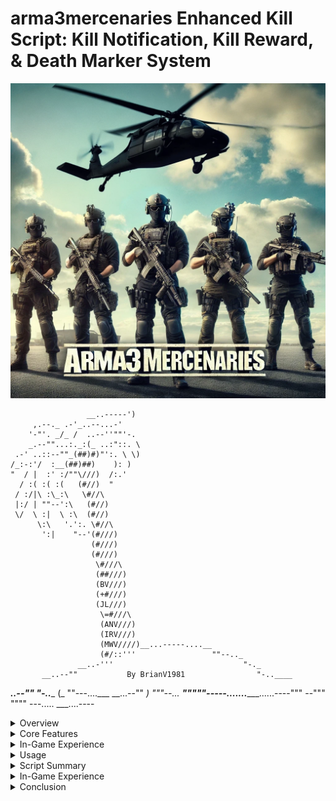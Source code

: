 # **arma3mercenaries Enhanced Kill Script: Kill Notification, Kill Reward, & Death Marker System**
![arma3mercenaries_v1.webp](arma3mercenaries_v1.webp)

                     __..-----')
         ,.--._ .-'_..--...-'
        '-"'. _/_ /  ..--''""'-.
        _.--""...:._:(_ ..:"::. \
     .-' ..::--""_(##)#)"':. \ \)    
    /_:-:'/  :__(##)##)    ): )   
    "  / |  :' :/""\///)  /:.'  
      / :( :( :(   (#//)  "       
     / :/|\ :\_:\   \#//\   
     |:/ | ""--':\   (#//)              
     \/  \ :|  \ :\  (#//)
          \:\   '.':. \#//\      
           ':|    "--'(#///)
                      (#///)
                      (#///)
                       \#///\
                       (##///)
                       (BV///)
                       (+#///)
                       (JL///)
                        \=#///\
                        (ANV///)
                        (IRV///)
                        (MWV////)__...-----....__
                        (#/::'''                 ""--.._
                   __..-'''                             "-._
           __..--""           By BrianV1981            	   "-..____
  ___..--""                                                    "-..____
    (_ ""---....___                                     __...--"" _)
      """--...  ___"""""-----......._______......----"""     --"""
                    """"       ---.....   ___....----

<details>
  <summary>Overview</summary>

  The `arma3mercenaries Enhanced Kill Script` provides comprehensive features for managing kill notifications (killfeed), rewards, penalties, and death markers in Arma 3 missions. The script supports a wide range of customizable options via CBA (Community Base Addons), enabling players and mission creators to tailor the experience to their needs. 

  **Dependencies:**
  - **CBA (Community Base Addons)**: Required for the enhanced version.
  - **ACE (Advanced Combat Environment)**: Optional, for the unconscious marker functionality.

</details>

<details>
  <summary>Core Features</summary>

### **Killfeed Notification**
- **Description**: Displays a HUD notification for every kill, showing the name and distance of the killed unit.
- **CBA Settings**:
  - **Enable Killfeed**: Toggles the display of the killfeed notification.
  - **Killfeed Display Duration**: Adjusts the duration (in seconds) that the killfeed notification remains on screen.
  - **Enable Kill Notification Sound**: Toggles the sound notification that plays when a kill is registered.

### **Rewards and Penalties**
- **Friendly Fire Penalty**:
  - **Description**: Deducts a specified amount of credits from the player’s bank account for friendly fire incidents.
  - **CBA Settings**:
    - **Friendly Fire Penalty (Bank)**: Sets the amount of credits deducted for friendly fire incidents.
- **Friendly Fire Compensation**:
  - **Description**: Awards a specified amount of credits to a player killed by friendly fire. Credits are added to the player’s bank account.
  - **CBA Settings**:
    - **Friendly Fire Compensation (Bank)**: Sets the amount of credits awarded to a player when killed by friendly fire.
- **Kill Rewards**:
  - **Description**: Awards a random amount of credits to the killer for killing enemy units.
  - **CBA Settings**:
    - **OPFOR Kill Reward (Random, Wallet)**: Sets the maximum random amount of credits awarded for killing an OPFOR unit.
    - **NATO Kill Reward (Random, Wallet)**: Sets the maximum random amount of credits awarded for killing a NATO unit.
    - **Independent Kill Reward (Random, Wallet)**: Sets the maximum random amount of credits awarded for killing an Independent unit.
- **Kill Penalties**:
  - **Description**: Deducts a specified amount of credits from the killer’s bank account for killing certain units, such as civilians or allied Independents.
  - **CBA Settings**:
    - **NATO Penalty for Killing Independent (Bank)**: Sets the amount of credits deducted for killing an Independent unit as NATO.
    - **Civilian Kill Penalty (Bank)**: Sets the amount of credits deducted for killing a civilian.

### **AI Wallet Management**
- **Description**: Adds a random amount of credits to the wallets of killed AI units, making them lootable.
- **CBA Settings**:
  - **OPFOR AI Wallet Amount (Random, Wallet)**: Sets the maximum random amount of credits found on a killed OPFOR AI unit.
  - **NATO AI Wallet Amount (Random, Wallet)**: Sets the maximum random amount of credits found on a killed NATO AI unit.
  - **Independent AI Wallet Amount (Random, Wallet)**: Sets the maximum random amount of credits found on a killed Independent AI unit.
  - **Civilian AI Wallet Amount (Random, Wallet)**: Sets the maximum random amount of credits found on a killed Civilian AI unit.

### **Death Markers**
- **Description**: Creates markers on the map at the location where a player or AI unit was killed. The marker includes the faction, killer’s name, weapon used, and the distance.
- **CBA Settings**:
  - **Death Marker Size**: Sets the size of the death markers on the map.

### **Death Penalty**
- **Description**: Deducts a specified amount of credits from the player's bank account upon death.
- **CBA Settings**:
  - **Death Penalty Amount (Bank)**: Sets the amount of credits deducted when the player dies.

### **Silent Hints**
- **Description**: Provides notifications related to rewards and penalties without disrupting gameplay with loud hints.
- **CBA Settings**:
  - **Enable Silent Hints**: Toggles the display of silent hints related to kill rewards and penalties.

### **Unconscious Marker**
- **Description**: Creates a yellow marker on the map when a player is knocked unconscious (requires ACE).
- **Functionality**:
  - The marker is created only if the unconscious marker feature is enabled.
  - If the player regains consciousness or dies, the marker is removed.
  - A system chat message is sent when a player is knocked unconscious, and the marker is created.
- **CBA Settings**:
  - **Enable Unconscious Marker**: Toggles the creation of markers for unconscious players on the map.

</details>

<details>
  <summary>In-Game Experience</summary>

- **Immersive Feedback**: Players receive immediate visual and audio feedback for their kills and deaths, enhancing the tactical experience.
- **Customization**: With the extensive CBA settings, mission creators and players can fine-tune how the script interacts with their gameplay, including adjusting rewards, penalties, killfeed behavior, and more.
- **Unconscious Marker**: If enabled, players knocked unconscious will have their position marked with a yellow icon, providing teammates with immediate information about their status.

</details>

<details>
  <summary>Usage</summary>

To integrate and use this script in your mission, simply add the script files to your main mission folder and ensure the CBA settings are configured to your preference.

### **Money System Toggle**
- **Description**: The script allows toggling between two money systems: `grad_moneymenu` and `HG_fnc_addOrSubCash`. This can be configured via CBA settings.
- **CBA Settings**:
  - **Use Grad Money System**: Toggles the use of the grad_moneymenu system for financial transactions. If disabled, the script defaults to HG_fnc_addOrSubCash.

</details>

<details>
  <summary>Script Summary</summary>

### Overview

This script manages:

* **Killfeed notifications**
* **Rewards and penalties**
* **Death markers**

It applies to both **AI** and **player-controlled units** in an **Arma 3 mission**. The script handles various scenarios based on the **faction of the killed unit** and applies appropriate rewards or penalties. It also creates markers on the map to indicate where a player or AI unit was killed, enhancing the tactical experience of the mission.

### Core Logic Breakdown

#### 1. Local Instigator Check
* The script verifies if the **_instigator** (the unit responsible for the kill) is local to the machine, ensuring only relevant scenarios are processed.
* It checks if the killed unit is a **human-like entity** (`CAManBase`), limiting the script's application to appropriate scenarios.

#### 2. Determine Sides of Killer and Killed Unit
* The script determines the **faction** (side) of both the killer and the killed unit by checking their configuration in the game.
* These values are stored in **_sideKiller** and **_sideKilled**.

#### 3. Determine Name and Color of Killed Unit
* The script retrieves the **name and color** associated with the killed unit.
  * For AI units, it uses the **display name** from the game’s configuration.
  * For player units, it uses the **player’s in-game name**.
* The color of the unit is determined based on their faction and stored in **_killed_Color**.

#### 4. Calculate Distance Between Killer and Killed Unit
* The script calculates the **distance** between the killer and the killed unit, storing this value in **_distance**.

#### 5. Retrieve Weapon Information
* The weapon used for the kill is identified, and its **display name** is retrieved from the game’s configuration.
* If no weapon picture is available, the script checks for the **vehicle used** by the instigator.

#### 6. Friendly Fire Detection
* If the killer and the killed unit belong to the **same faction** (friendly fire) and the killer is a player:
  1. The script **deducts 10,000 credits** from the player’s bank account as a penalty.
  1. A **hint** is sent to the player informing them of the friendly fire incident and the penalty.
  1. If a player is killed by friendly fire, they receive **20,000 credits** to their bank account (10,000 to offset the death penalty and 10,000 as compensation). A hint is sent to the player with details about the incident.

#### 7. Side-Based Reward and Penalty Logic

##### Case 0: OPFOR Killed
* **Reward**: The killer (player or AI) receives a random reward of up to **10,000 credits** added to their wallet. If the killer is a player, they receive an on-screen hint about the reward.
* **Additional Feature**: The killed OPFOR unit receives a random amount of up to **10,000 credits** in their wallet, making their corpse lootable.
* **Killfeed**: A **HUD notification** displays the name and distance of the killed OPFOR unit.
* **Death Marker**: If a player kills an OPFOR AI unit, a **red death marker** is placed on the map at the location of the kill, labeled with the faction name, killer’s name, weapon used, and the distance.

##### Case 1: NATO Killed
* **Reward/Penalty**: If the killer is OPFOR, they receive a reward of up to **10,000 credits** added to their wallet. If the killer is NATO (friendly fire), they are penalized with a **10,000 credit deduction** from their bank account, and a hint is shown.
* **Additional Feature**: The killed NATO unit receives a random amount of up to **1,000 credits** in their wallet.
* **Killfeed**: A **HUD notification** displays the kill information.
* **Death Marker**: If a player kills a NATO AI unit, a **blue death marker** is placed on the map, labeled with the faction name, killer’s name, weapon used, and the distance.

##### Case 2: Independent Killed
* **Reward/Penalty**: If the killer is OPFOR, they receive a reward of up to **10,000 credits** added to their wallet. If the killer is NATO (NATO allied), they are penalized with a **10,000 credit deduction** from their bank account, and a hint is shown.
* **Additional Feature**: The killed Independent unit receives a random amount of up to **1,000 credits** in their wallet.
* **Killfeed**: A **HUD notification** displays the kill information.
* **Death Marker**: If a player kills an Independent AI unit, a **green death marker** is placed on the map, labeled with the faction name, killer’s name, weapon used, and the distance.

##### Case 3: Civilian Killed
* **Penalty**: The killer, regardless of side, is penalized with a **10,000 credit deduction** from their bank account, and a hint is shown.
* **Additional Feature**: The killed Civilian unit receives a random amount of up to **1,000 credits** in their wallet.
* **Killfeed**: A **HUD notification** displays the kill information.
* **Death Marker**: If a player kills a Civilian AI unit, a **purple death marker** is placed on the map, labeled with the faction name, killer’s name, weapon used, and the distance.

</details>

<details>
  <summary>In-Game Experience</summary>

* **Rewards and Penalties**: Players and AI units receive **financial rewards** or **penalties** based on their actions, such as killing enemy units, committing friendly fire, or killing civilians.
* **Killfeed**: Players receive **immediate visual feedback** about their kills through HUD notifications, enhancing the gameplay experience.
* **Death Markers**: Markers placed on the map provide visual cues for the locations of recent kills, helping players track significant events during the mission.
* **Death Penalty**: Players face **financial consequences** for dying, encouraging more careful and strategic gameplay.
* **Unconscious Marker**: If enabled, this marker helps teammates locate and assist unconscious players, enhancing team coordination.

</details>

<details>
  <summary>Conclusion</summary>

This comprehensive system is designed to enhance the tactical and immersive aspects of **arma3mercenaries missions** by rewarding or penalizing actions based on faction dynamics while also providing players with clear and immediate feedback through visual and audio notifications.

</details>
